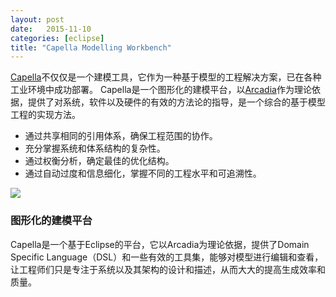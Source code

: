 ```yaml
---
layout: post
date:   2015-11-10
categories: [eclipse]
title: "Capella Modelling Workbench"
---
```


[Capella](http://www.polarsys.org/capella/)不仅仅是一个建模工具，它作为一种基于模型的工程解决方案，已在各种工业环境中成功部署。
Capella是一个图形化的建模平台，以[Arcadia](http://www.icas.org/ICAS_ARCHIVE/ICAS2010/PAPERS/172.PDF)作为理论依据，提供了对系统，软件以及硬件的有效的方法论的指导，是一个综合的基于模型工程的实现方法。

* 通过共享相同的引用体系，确保工程范围的协作。
* 充分掌握系统和体系结构的复杂性。
* 通过权衡分析，确定最佳的优化结构。
* 通过自动过度和信息细化，掌握不同的工程水平和可追溯性。

![](http://www.polarsys.org/capella/images/SAB_System-Context_and_overview.png)

### 图形化的建模平台

Capella是一个基于Eclipse的平台，它以Arcadia为理论依据，提供了Domain Specific Language（DSL）和一些有效的工具集，能够对模型进行编辑和查看，让工程师们只是专注于系统以及其架构的设计和描述，从而大大的提高生成效率和质量。
